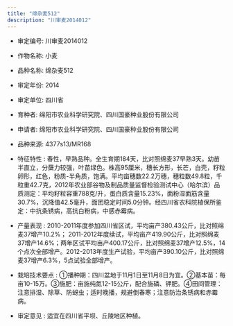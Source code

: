 ```yaml
---
title: "绵杂麦512"
description: "川审麦2014012"
---
```

* 审定编号:  川审麦2014012

*  作物名称:  小麦

*  品种名称:  绵杂麦512

*  审定年份:  2014

*  审定单位:  四川省

* 育种者:  绵阳市农业科学研究院、四川国豪种业股份有限公司

*  申请者:  绵阳市农业科学研究院、四川国豪种业股份有限公司

*  品种来源:  4377s13/MR168

*  特征特性 : 
春性，早熟品种。全生育期184天，比对照绵麦37早熟3天。幼苗半直立，分蘖力较强，叶苗绿色。株高95厘米，穗长方形，长芒，白壳，籽粒卵形，红色，粉质-半角质，饱满。平均亩穗数22.2万穗，穗粒数49.8粒，千粒重42.7克，2012年农业部谷物及制品质量监督检验测试中心（哈尔滨）品质测定：平均籽粒容重788克/升，蛋白质含量15.23%，面粉湿面筋含量30.7%，沉降值42.5毫升，面团稳定时间5.0分钟。经四川省农科院植保所鉴定：中抗条锈病，高抗白粉病，中感赤霉病。
 
*  产量表现 : 
2010-2011年度参加四川省区试，平均亩产380.43公斤，比对照绵麦37增产10.2%； 2011-2012年度续试，平均亩产419.90公斤，比对照绵麦37增产14.6%；两年区试平均亩产400.17公斤，比对照绵麦37增产12.5%，14个点次全部增产。2012-2013年度生产试验，平均亩产390.10公斤，比对照绵麦37增产6.3%，5点试验全部增产。

*  栽培技术要点 : 
①播种期：四川盆地于11月1日至11月8日为宜。②基本苗：每亩10-15万。③施肥：亩施纯氮12-15公斤，配合施磷、钾肥。④田间管理：注意排湿、除草、防蚜虫；适时晚播，规避倒春寒；注意防治条锈病和赤霉病。

*  审定意见 : 
适宜在四川省平坝、丘陵地区种植。
